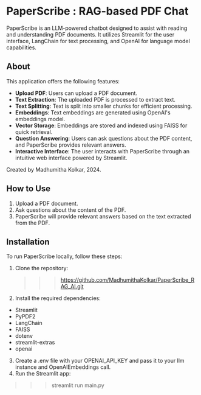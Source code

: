 # PaperScribe : RAG-based PDF Chat

PaperScribe is an LLM-powered chatbot designed to assist with reading and understanding PDF documents. It utilizes Streamlit for the user interface, LangChain for text processing, and OpenAI for language model capabilities.


## About

This application offers the following features:
- **Upload PDF**: Users can upload a PDF document.
- **Text Extraction**: The uploaded PDF is processed to extract text.
- **Text Splitting**: Text is split into smaller chunks for efficient processing.
- **Embeddings**: Text embeddings are generated using OpenAI's embeddings model.
- **Vector Storage**: Embeddings are stored and indexed using FAISS for quick retrieval.
- **Question Answering**: Users can ask questions about the PDF content, and PaperScribe provides relevant answers.
- **Interactive Interface**: The user interacts with PaperScribe through an intuitive web interface powered by Streamlit.

Created by Madhumitha Kolkar, 2024.

## How to Use

1. Upload a PDF document.
2. Ask questions about the content of the PDF.
3. PaperScribe will provide relevant answers based on the text extracted from the PDF.

## Installation

To run PaperScribe locally, follow these steps:

1. Clone the repository:
   >>>https://github.com/MadhumithaKolkar/PaperScribe_RAG_AI.git

3. Install the required dependencies:
- Streamlit
- PyPDF2
- LangChain
- FAISS
- dotenv
- streamlit-extras
- openai

3. Create a .env file with your OPENAI_API_KEY and pass it to your llm instance and OpenAIEmbeddings call.
4. Run the Streamlit app:
>>> streamlit run main.py


